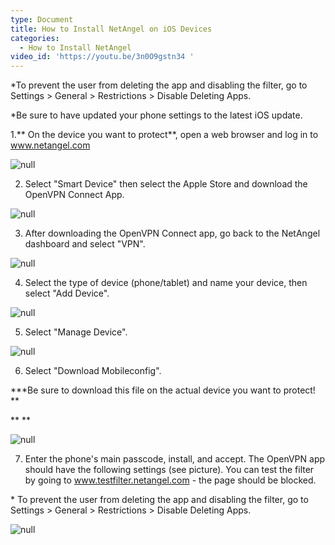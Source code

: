 ```yaml
---
type: Document
title: How to Install NetAngel on iOS Devices
categories:
  - How to Install NetAngel
video_id: 'https://youtu.be/3n0O9gstn34 '
---
```

\*To prevent the user from deleting the app and disabling the filter, go to Settings > General > Restrictions > Disable Deleting Apps.

\*Be sure to have updated your phone settings to the latest iOS update.

1.** On the device you want to protect**, open a web browser and log in to www.netangel.com 

![null](/help/img/uploads/add-device.png)

2. Select "Smart Device" then select the Apple Store and download the OpenVPN Connect App. 

![null](/help/img/uploads/vpn1.png)

3. After downloading the OpenVPN Connect app, go back to the NetAngel dashboard and select "VPN".

![null](/help/img/uploads/vpn.png)

4. Select the type of device (phone/tablet) and name your device, then select "Add Device". 

![null](/help/img/uploads/vpn2.png)

5. Select "Manage Device".

![null](/help/img/uploads/manage-device.png)

6. Select "Download Mobileconfig".

**\*Be sure to download this file on the actual device you want to protect! 
**

\*\*
\*\*

![null](/help/img/uploads/mobileconfig.png)

7. Enter the phone's main passcode, install, and accept. The OpenVPN app should have the following settings (see picture). You can test the filter by going to www.testfilter.netangel.com - the page should be blocked.

\* To prevent the user from deleting the app and disabling the filter, go to Settings > General > Restrictions > Disable Deleting Apps. 

![null](/help/img/uploads/openvpn.jpg)
